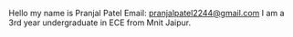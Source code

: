 Hello my name is Pranjal Patel
Email: pranjalpatel2244@gmail.com
I am a 3rd year undergraduate in ECE from Mnit Jaipur.
